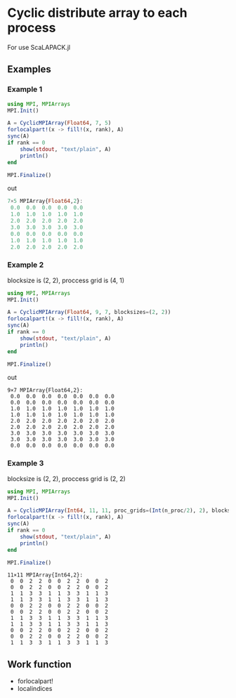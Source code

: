 # Cyclic distribute array to each process

For use ScaLAPACK.jl

## Examples

### Example 1

```julia
using MPI, MPIArrays
MPI.Init()

A = CyclicMPIArray(Float64, 7, 5)
forlocalpart!(x -> fill!(x, rank), A)
sync(A)
if rank == 0
    show(stdout, "text/plain", A)
    println()
end

MPI.Finalize()
```

out

```julia
7×5 MPIArray{Float64,2}:
 0.0  0.0  0.0  0.0  0.0
 1.0  1.0  1.0  1.0  1.0
 2.0  2.0  2.0  2.0  2.0
 3.0  3.0  3.0  3.0  3.0
 0.0  0.0  0.0  0.0  0.0
 1.0  1.0  1.0  1.0  1.0
 2.0  2.0  2.0  2.0  2.0
```

### Example 2

blocksize is (2, 2), proccess grid is (4, 1)

```julia
using MPI, MPIArrays
MPI.Init()

A = CyclicMPIArray(Float64, 9, 7, blocksizes=(2, 2))
forlocalpart!(x -> fill!(x, rank), A)
sync(A)
if rank == 0
    show(stdout, "text/plain", A)
    println()
end

MPI.Finalize()
```

out

```
9×7 MPIArray{Float64,2}:
 0.0  0.0  0.0  0.0  0.0  0.0  0.0
 0.0  0.0  0.0  0.0  0.0  0.0  0.0
 1.0  1.0  1.0  1.0  1.0  1.0  1.0
 1.0  1.0  1.0  1.0  1.0  1.0  1.0
 2.0  2.0  2.0  2.0  2.0  2.0  2.0
 2.0  2.0  2.0  2.0  2.0  2.0  2.0
 3.0  3.0  3.0  3.0  3.0  3.0  3.0
 3.0  3.0  3.0  3.0  3.0  3.0  3.0
 0.0  0.0  0.0  0.0  0.0  0.0  0.0
```

### Example 3

blocksize is (2, 2), proccess grid is (2, 2)

```julia
using MPI, MPIArrays
MPI.Init()

A = CyclicMPIArray(Int64, 11, 11, proc_grids=(Int(n_proc/2), 2), blocksizes=(2, 2))
forlocalpart!(x -> fill!(x, rank), A)
sync(A)
if rank == 0
    show(stdout, "text/plain", A)
    println()
end

MPI.Finalize()
```

```
11×11 MPIArray{Int64,2}:
 0  0  2  2  0  0  2  2  0  0  2
 0  0  2  2  0  0  2  2  0  0  2
 1  1  3  3  1  1  3  3  1  1  3
 1  1  3  3  1  1  3  3  1  1  3
 0  0  2  2  0  0  2  2  0  0  2
 0  0  2  2  0  0  2  2  0  0  2
 1  1  3  3  1  1  3  3  1  1  3
 1  1  3  3  1  1  3  3  1  1  3
 0  0  2  2  0  0  2  2  0  0  2
 0  0  2  2  0  0  2  2  0  0  2
 1  1  3  3  1  1  3  3  1  1  3
```

## Work function

- forlocalpart!
- localindices